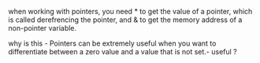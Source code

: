 when working with pointers, you need * to get the value of a pointer, which is called derefrencing the pointer, and & to get the memory address of a non-pointer variable.

why is this - Pointers can be extremely useful when you want to differentiate between a zero value and a value that is not set.- useful ?